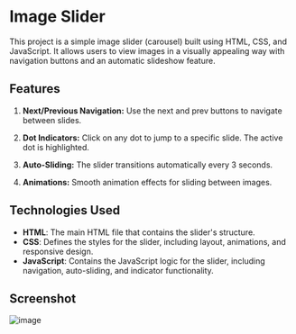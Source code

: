 # Image Slider
This project is a simple image slider (carousel) built using HTML, CSS, and JavaScript. It allows users to view images in a visually appealing way with navigation buttons and an automatic slideshow feature.

## Features
1. **Next/Previous Navigation:**  Use the next and prev buttons to navigate between slides.

2. **Dot Indicators:** Click on any dot to jump to a specific slide. The active dot is highlighted.

3. **Auto-Sliding:** The slider transitions automatically every 3 seconds.

4. **Animations:** Smooth animation effects for sliding between images.


## Technologies Used
- **HTML**: The main HTML file that contains the slider's structure.
- **CSS**: Defines the styles for the slider, including layout, animations, and responsive design.
- **JavaScript**: Contains the JavaScript logic for the slider, including navigation, auto-sliding, and indicator functionality.

## Screenshot
![image](https://github.com/user-attachments/assets/289993f8-7b1c-49e2-9573-425dd10e13d5)

